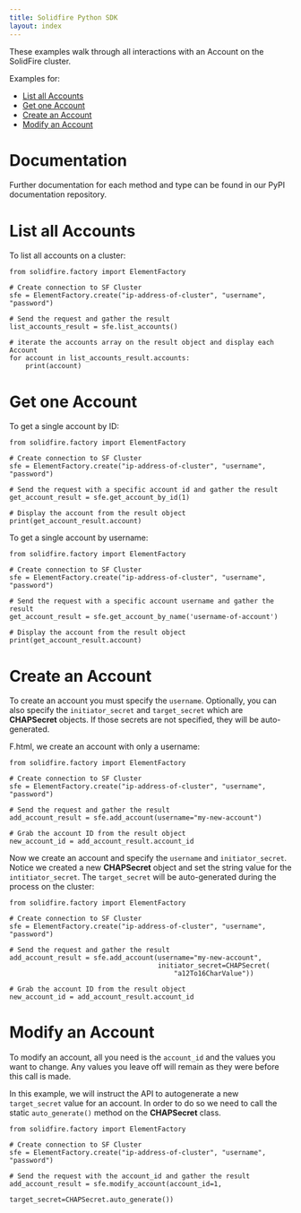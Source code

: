 ```yaml
---
title: Solidfire Python SDK
layout: index
---
```

These examples walk through all interactions with an Account on the SolidFire cluster.

Examples for:

-   [List all Accounts](#list-all-accounts)
-   [Get one Account](#get-one-account)
-   [Create an Account](#create-an-account)
-   [Modify an Account](#modify-an-account)

Documentation
=============

Further documentation for each method and type can be found in our PyPI documentation repository.

List all Accounts
=================

To list all accounts on a cluster:

~~~~ {.sourceCode .python}
from solidfire.factory import ElementFactory

# Create connection to SF Cluster
sfe = ElementFactory.create("ip-address-of-cluster", "username", "password")

# Send the request and gather the result
list_accounts_result = sfe.list_accounts()

# iterate the accounts array on the result object and display each Account
for account in list_accounts_result.accounts:
    print(account)
~~~~

Get one Account
===============

To get a single account by ID:

~~~~ {.sourceCode .python}
from solidfire.factory import ElementFactory

# Create connection to SF Cluster
sfe = ElementFactory.create("ip-address-of-cluster", "username", "password")

# Send the request with a specific account id and gather the result
get_account_result = sfe.get_account_by_id(1)

# Display the account from the result object
print(get_account_result.account)
~~~~

To get a single account by username:

~~~~ {.sourceCode .python}
from solidfire.factory import ElementFactory

# Create connection to SF Cluster
sfe = ElementFactory.create("ip-address-of-cluster", "username", "password")

# Send the request with a specific account username and gather the result
get_account_result = sfe.get_account_by_name('username-of-account')

# Display the account from the result object
print(get_account_result.account)
~~~~

Create an Account
=================

To create an account you must specify the `username`. Optionally, you can also specify the `initiator_secret` and `target_secret` which are **CHAPSecret** objects. If those secrets are not specified, they will be auto-generated.

F.html, we create an account with only a username:

~~~~ {.sourceCode .python}
from solidfire.factory import ElementFactory

# Create connection to SF Cluster
sfe = ElementFactory.create("ip-address-of-cluster", "username", "password")

# Send the request and gather the result
add_account_result = sfe.add_account(username="my-new-account")

# Grab the account ID from the result object
new_account_id = add_account_result.account_id
~~~~

Now we create an account and specify the `username` and `initiator_secret`. Notice we created a new **CHAPSecret** object and set the string value for the `intitiator_secret`. The `target_secret` will be auto-generated during the process on the cluster:

~~~~ {.sourceCode .python}
from solidfire.factory import ElementFactory

# Create connection to SF Cluster
sfe = ElementFactory.create("ip-address-of-cluster", "username", "password")

# Send the request and gather the result
add_account_result = sfe.add_account(username="my-new-account", 
                                     initiator_secret=CHAPSecret(
                                         "a12To16CharValue"))

# Grab the account ID from the result object
new_account_id = add_account_result.account_id
~~~~

Modify an Account
=================

To modify an account, all you need is the `account_id` and the values you want to change. Any values you leave off will remain as they were before this call is made.

In this example, we will instruct the API to autogenerate a new `target_secret` value for an account. In order to do so we need to call the static `auto_generate()` method on the **CHAPSecret** class.

~~~~ {.sourceCode .python}
from solidfire.factory import ElementFactory

# Create connection to SF Cluster
sfe = ElementFactory.create("ip-address-of-cluster", "username", "password")

# Send the request with the account_id and gather the result
add_account_result = sfe.modify_account(account_id=1,
                                        target_secret=CHAPSecret.auto_generate())
~~~~
